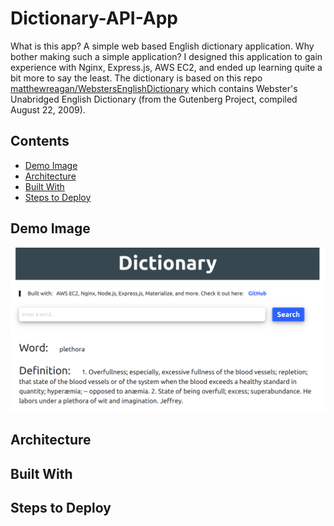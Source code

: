 # Dictionary-API-App
What is this app?  A simple web based English dictionary application.  Why bother making such a simple application?
I designed this application to gain experience with Nginx, Express.js, AWS EC2, and ended up learning
quite a bit more to say the least.  The dictionary is based on this repo [matthewreagan/WebstersEnglishDictionary](https://github.com/matthewreagan/WebstersEnglishDictionary) 
which contains Webster's Unabridged English Dictionary (from the Gutenberg Project, compiled August 22, 2009).

## Contents
* [Demo Image](https://github.com/T-travis/Dictionary-App/blob/master/README.md#demo-image)
* [Architecture](https://github.com/T-travis/Dictionary-App/blob/master/README.md#architecture)
* [Built With](https://github.com/T-travis/Dictionary-App/blob/master/README.md#built-with)
* [Steps to Deploy](https://github.com/T-travis/Dictionary-App/blob/master/README.md#steps-to-deploy)

## Demo Image
![demo](https://github.com/T-travis/Dictionary-App/blob/master/www/images/demo.png)

## Architecture

## Built With

## Steps to Deploy




